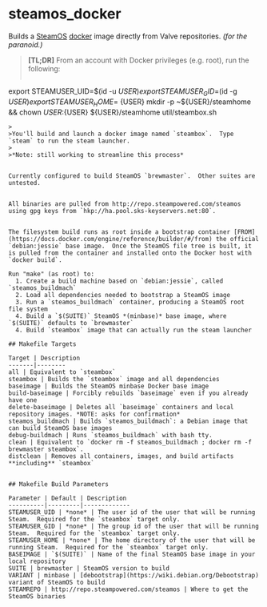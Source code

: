 # steamos_docker
Builds a [SteamOS](http://store.steampowered.com/steamos/) [docker](https://www.docker.com/) image directly from Valve repositories. *(for the paranoid.)*

> **[TL;DR]**  From an account with Docker privileges (e.g. root), run the following:
> ```
export STEAMUSER_UID=$(id -u ${USER})
export STEAMUSER_GID=$(id -g ${USER})
export STEAMUSER_HOME=~${USER}
mkdir -p ~${USER}/steamhome && chown ${USER}:${USER} ${USER}/steamhome
util/steambox.sh
```
>
>You'll build and launch a docker image named `steambox`.  Type `steam` to run the steam launcher.
>
>*Note: still working to streamline this process*


Currently configured to build SteamOS `brewmaster`.  Other suites are untested.


All binaries are pulled from http://repo.steampowered.com/steamos using gpg keys from `hkp://ha.pool.sks-keyservers.net:80`.


The filesystem build runs as root inside a bootstrap container [FROM](https://docs.docker.com/engine/reference/builder/#/from) the official `debian:jessie` base image.  Once the SteamOS file tree is built, it is pulled from the container and installed onto the Docker host with `docker build`.

Run "make" (as root) to:
  1. Create a build machine based on `debian:jessie`, called `steamos_buildmach`
  2. Load all dependencies needed to bootstrap a SteamOS image
  3. Run a `steamos_buildmach` container, producing a SteamOS root file system
  4. Build a `$(SUITE)` SteamOS *(minbase)* base image, where `$(SUITE)` defaults to `brewmaster`
  4. Build `steambox` image that can actually run the steam launcher

## Makefile Targets

Target | Description
-------|--------
all | Equivalent to `steambox`
steambox | Builds the `steambox` image and all dependencies
baseimage | Builds the SteamOS minbase Docker base image
build-baseimage | Forcibly rebuilds `baseimage` even if you already have one
delete-baseimage | Deletes all `baseimage` containers and local repository images. *NOTE: asks for confirmation*
steamos_buildmach | Builds `steamos_buildmach`: a Debian image that can build SteamOS base images
debug-buildmach | Runs `steamos_buildmach` with bash tty.
clean | Equivalent to `docker rm -f steamos_buildmach ; docker rm -f brewmaster steambox`.
distclean | Removes all containers, images, and build artifacts **including** `steambox`


## Makefile Build Parameters

Parameter | Default | Description
----------|---------|-------------
STEAMUSER_UID | *none* | The user id of the user that will be running Steam.  Required for the `steambox` target only.
STEAMUSER_GID | *none* | The group id of the user that will be running Steam.  Required for the `steambox` target only.
STEAMUSER_HOME | *none* | The home directory of the user that will be running Steam.  Required for the `steambox` target only.
BASEIMAGE | `$(SUITE)` | Name of the final SteamOS base image in your local repository
SUITE | brewmaster | SteamOS version to build
VARIANT | minbase | [debootstrap](https://wiki.debian.org/Debootstrap) variant of SteamOS to build
STEAMREPO | http://repo.steampowered.com/steamos | Where to get the SteamOS binaries

